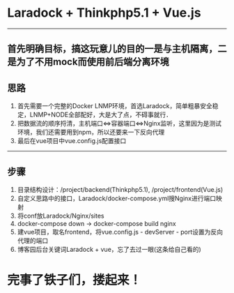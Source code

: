 # **Laradock + Thinkphp5.1 + Vue.js**
_________________________________________________________________
## 首先明确目标，搞这玩意儿的目的一是与主机隔离，二是为了不用mock而使用前后端分离环境 ## 
## 思路 ##
1. 首先需要一个完整的Docker LNMP环境，首选Laradock，简单粗暴安全稳定，LNMP+NODE全部配好，大是大了点，不碍事就行．
2. 把数据流的顺序捋清，主机端口<=>容器端口<=>Nginx监听，这里因为是测试环境，我们还需要用到npm，所以还要来一下反向代理
3. 最后在vue项目中vue.config.js配置接口
__________________________________________________________________
## 步骤 ##
1. 目录结构设计：/project/backend(Thinkphp5.1), /project/frontend(Vue.js)
2. 自定义思路中的接口，Laradock/docker-compose.yml搜Nginx进行端口映射
3. 将conf放Laradock/Nginx/sites
4. docker-compose down -> docker-compose build nginx
5. 建vue项目，取名frontend，将vue.config.js - devServer - port设置为反向代理的端口
6. 博客园后台关键词Laradock + vue，忘了去过一眼(这条给自己看的)
# **完事了铁子们，搂起来！**

